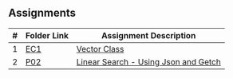 ##  Assignments

|   #   | Folder Link            | Assignment Description                               |
| :---: | ---------------------- | ---------------------------------------------------- |
|   1   | [EC1](./EC1/README.md) | [Vector Class](./EC1/README.md)                      |
|   2   | [P02](./P02/README.md) | [Linear Search - Using Json and Getch](./P02/README.md)|